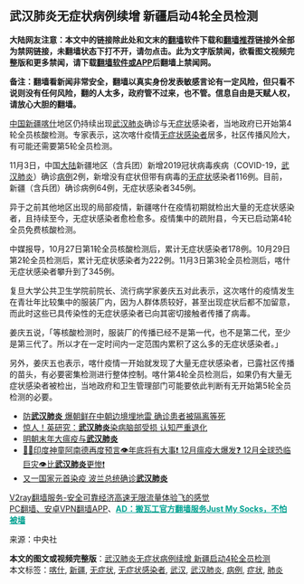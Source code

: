  <h2>武汉肺炎无症状病例续增 新疆启动4轮全员检测</h2> <p class="notice"><b>大陆网友注意：本文中的链接除此处和文末的<a href="https://github.com/bannedbook/fanqiang" >翻墙</a>软件下载和<a href="https://github.com/killgcd/justmysocks/blob/master/README.md">翻墙推荐</a>链接外全部为禁网链接，未翻墙状态下打不开，请勿点击。此为文字版禁闻，欲看图文视频完整版和更多禁闻，请下载<a href="https://github.com/bannedbook/fanqiang">翻墙软件或APP</a>后翻墙上禁闻网。</p><p>备注：翻墙看新闻非常安全，翻墙以真实身份发表敏感言论有一定风险，但只看不说则没有任何风险，翻的人太多，政府管不过来，也不管。信息自由是天赋人权，请放心大胆的翻墙。</b></p>  <div class="entry"> <p id="conimg"></p> <p><span class='wp_keywordlink_affiliate'><a href="https://www.bannedbook.org/" title="中国" target="_blank">中国</a></span><a href="https://www.bannedbook.org/bnews/tag/%e6%96%b0%e7%96%86/" class="st_tag internal_tag" rel="tag" title="标签 新疆 下的日志">新疆</a><a href="https://www.bannedbook.org/bnews/tag/%e5%96%80%e4%bb%80/" class="st_tag internal_tag" rel="tag" title="标签 喀什 下的日志">喀什</a>地区仍持续出现<a href="https://www.bannedbook.org/bnews/tag/%e6%ad%a6%e6%b1%89/" class="st_tag internal_tag" rel="tag" title="标签 武汉 下的日志">武汉</a><a href="https://www.bannedbook.org/bnews/tag/%e8%82%ba%e7%82%8e/" class="st_tag internal_tag" rel="tag" title="标签 肺炎 下的日志">肺炎</a>确诊与无<a href="https://www.bannedbook.org/bnews/tag/%E7%97%87%E7%8A%B6/" class="st_tag internal_tag" rel="tag" title="标签 症状 下的日志">症状</a>感染者，当地政府已开始第4轮全员核酸检测。专家表示，这次喀什疫情<a href="https://www.bannedbook.org/bnews/tag/%E6%97%A0%E7%97%87%E7%8A%B6%E6%84%9F%E6%9F%93%E8%80%85/" class="st_tag internal_tag" rel="tag" title="标签 无症状感染者 下的日志">无症状感染者</a>居多，社区传播风险大，有可能还需要第5轮全员检测。</p> <p>11月3日，中国<span class='wp_keywordlink_affiliate'><a href="https://www.bannedbook.org/" title="大陆" target="_blank">大陆</a></span>新疆地区（含兵团）新增2019冠状病毒疾病（COVID-19，<a href="https://www.bannedbook.org/bnews/tag/%e6%ad%a6%e6%b1%89%e8%82%ba%e7%82%8e/" class="st_tag internal_tag" rel="tag" title="标签 武汉肺炎 下的日志">武汉肺炎</a>）确诊<a href="https://www.bannedbook.org/bnews/tag/%E7%97%85%E4%BE%8B/" class="st_tag internal_tag" rel="tag" title="标签 病例 下的日志">病例</a>2例，新增没有症状但带有病毒的<a href="https://www.bannedbook.org/bnews/tag/%E6%97%A0%E7%97%87%E7%8A%B6/" class="st_tag internal_tag" rel="tag" title="标签 无症状 下的日志">无症状</a>感染者116例。目前，新疆（含兵团）确诊病例64例，无症状感染者345例。</p>  <p>异于之前其他地区出现的局部疫情，新疆喀什在疫情初期就检出大量的无症状感染者，且持续至今，无症状感染者愈检愈多。疫情集中的疏附县，今天已启动第4轮全员免费核酸检测。</p> <p>中媒报导，10月27日第1轮全员核酸检测后，累计无症状感染者178例。10月29日第2轮全员检测后，累计无症状感染者为222例。11月3日第3轮全员检测后，喀什无症状感染者攀升到了345例。</p> <p>复旦大学公共卫生学院前院长、流行病学家姜庆五对此表示，这次喀什的疫情发生在青壮年比较集中的服装厂内，因为人群体质较好，甚至出现症状后都不加留意，而此时这些已具传染性的无症状感染者已向其密切接触者传播了病毒。</p>  <p>姜庆五说，「等核酸检测时，服装厂的传播已经不是第一代，也不是第二代，至少是第三代了。所以才在一定时间内一定范围内累积了这么多的无症状感染者。」</p> <p>另外，姜庆五也表示，喀什疫情一开始就发现了大量无症状感染者，已露社区传播的苗头，有必要密集检测进行整体控制。喀什第4轮全员检测后，如果仍有大量无症状感染者被检出，当地政府和卫生管理部门可能要依此判断有无开始第5轮全员检测的必要。</p> <ul class='op-related-articles' title='相关阅读'> <li><a href='https://www.bannedbook.org/bnews/worldnews/20201104/1425553.html' target='_blank'>防<b>武汉肺炎</b> 爆朝鲜在中朝边境埋地雷 确诊患者被隔离等死</a></li> <li><a href='https://www.bannedbook.org/bnews/cnnews/20201028/1421618.html' target='_blank'>惊人！英研究：<b>武汉肺炎</b>染病脑部受损 认知严重退化</a></li> <li><a href='https://www.bannedbook.org/bnews/bannedvideo/20201026/1420605.html' target='_blank'>明朝末年大瘟疫与<b>武汉肺炎</b></a></li> <li><a href='https://www.bannedbook.org/bnews/bannedvideo/20201026/1420304.html' target='_blank'>💠💠印度神童阿南德再度预言👁️年底将有大事❗ 12月瘟疫大爆发❓ 12月全球恐临巨灾👁️比<b>武汉肺炎</b>更惨❗</a></li> <li><a href='https://www.bannedbook.org/bnews/worldnews/20201025/1419692.html' target='_blank'>又一国家元首染疫 波兰总统确诊<b>武汉肺炎</b></a></li> </ul> <p class="texttj"> <a href="https://www.bannedbook.org/forum23/topic22702.html" target="_blank">V2ray翻墙服务-安全可靠经济高速无限流量体验飞的感觉</a><br/> <a href="https://github.com/bannedbook/fanqiang/wiki/%E7%A6%81%E9%97%BB%E7%BD%91%E5%AE%89%E5%8D%93%E7%BF%BB%E5%A2%99%E6%96%B0%E9%97%BBAPP" target="_blank">PC翻墙、安卓VPN翻墙APP</a>、<span onclick="window.open('https://github.com/killgcd/justmysocks/blob/master/README.md')" style="font-weight:bold;color:#00A191;cursor:pointer;text-decoration:underline;outline:none">AD：搬瓦工官方翻墙服务Just My Socks，不怕被墙</span></p><p> 来源：中央社 </p> <a name='sharetosocial'></a>       <div><b>本文的图文或视频完整版</b>：<a href='https://www.bannedbook.org/bnews/cbnews/20201105/1426158.html'>武汉肺炎无症状病例续增 新疆启动4轮全员检测</a></div>  </div><!--END ENTRY--> <div class="postfooter"> <div>本文标签：<a href="https://www.bannedbook.org/bnews/tag/%e5%96%80%e4%bb%80/" rel="tag">喀什</a>, <a href="https://www.bannedbook.org/bnews/tag/%e6%96%b0%e7%96%86/" rel="tag">新疆</a>, <a href="https://www.bannedbook.org/bnews/tag/%E6%97%A0%E7%97%87%E7%8A%B6/" rel="tag">无症状</a>, <a href="https://www.bannedbook.org/bnews/tag/%E6%97%A0%E7%97%87%E7%8A%B6%E6%84%9F%E6%9F%93%E8%80%85/" rel="tag">无症状感染者</a>, <a href="https://www.bannedbook.org/bnews/tag/%e6%ad%a6%e6%b1%89/" rel="tag">武汉</a>, <a href="https://www.bannedbook.org/bnews/tag/%e6%ad%a6%e6%b1%89%e8%82%ba%e7%82%8e/" rel="tag">武汉肺炎</a>, <a href="https://www.bannedbook.org/bnews/tag/%E7%97%85%E4%BE%8B/" rel="tag">病例</a>, <a href="https://www.bannedbook.org/bnews/tag/%E7%97%87%E7%8A%B6/" rel="tag">症状</a>, <a href="https://www.bannedbook.org/bnews/tag/%e8%82%ba%e7%82%8e/" rel="tag">肺炎</a></div>  </div><!--END POSTFOOTER--> 